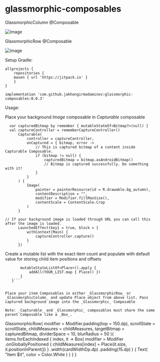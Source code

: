 # glassmorphic-composables

GlassmorphicColumn @Composable 

![image](https://user-images.githubusercontent.com/12813066/168596336-97b5f8e9-7d99-48c6-b66a-a993a12fd087.png)


GlassmorphicRow @Composable

![image](https://user-images.githubusercontent.com/12813066/168596377-82baee30-a41e-4375-aa8c-aba678995b41.png)

Setup Gradle:

```
allprojects {
    repositories {
    maven { url 'https://jitpack.io' }
    }
}
```
```implementation 'com.github.jakhongirmadaminov:glassmorphic-composables:0.0.3'```

Usage: 

Place your background _Image_ composable in _Capturable_ composable 

  ```
    var capturedBitmap by remember { mutableStateOf<Bitmap?>(null) }
    val captureController = rememberCaptureController()
        Capturable(
            controller = captureController,
            onCaptured = { bitmap, error ->
                // This is captured bitmap of a content inside Capturable Composable.
                if (bitmap != null) {
                    capturedBitmap = bitmap.asAndroidBitmap()
                    // Bitmap is captured successfully. Do something with it!
                }
            }
        ) {
            Image(
                painter = painterResource(id = R.drawable.bg_autumn),
                contentDescription = "",
                modifier = Modifier.fillMaxSize(),
                contentScale = ContentScale.Crop
            )
        }

// If your background image is loaded through URL you can call this after the image is loaded.
        LaunchedEffect(key1 = true, block = {
            withContext(Main) {
                captureController.capture()
            }
        })
```
        
Create a mutable list with the exact item count and populate with default value for storing child item positions and offsets
        
 ``` val childMeasures = remember {
        mutableStateListOf<Place>().apply {
            addAll(YOUR_LIST.map { Place() })
        }
    }```
 
 
Place your item Composables in either _GlassmorphicRow_ or _GlassmorphicColumn_ and update Place object from above list. Pass captured background image into the _Glassmorphic_ Composable

Note: _Capturable_ and _Glassmorphic_ composables must share the same parent Composable like a _Box_.

```
   GlassmorphicRow(
                modifier = Modifier.padding(top = 150.dp),
                scrollState = scrollState,
                childMeasures = childMeasures,
                targetBitmap = capturedBitmap,
                dividerSpace = 10,
                blurRadius = 50
            ){
                items.forEachIndexed { index, it ->
                    Box(
                        modifier = Modifier
                            .onGloballyPositioned {
                                childMeasures[index] = Place(it.size, it.positionInParent())
                            }
                            .width(cardWidthDp.dp)
                            .padding(15.dp)
                    ) {
                        Text(
                            "Item $it",
                            color = Color.White
                        )
                    }
                }
            }
```


 
        
